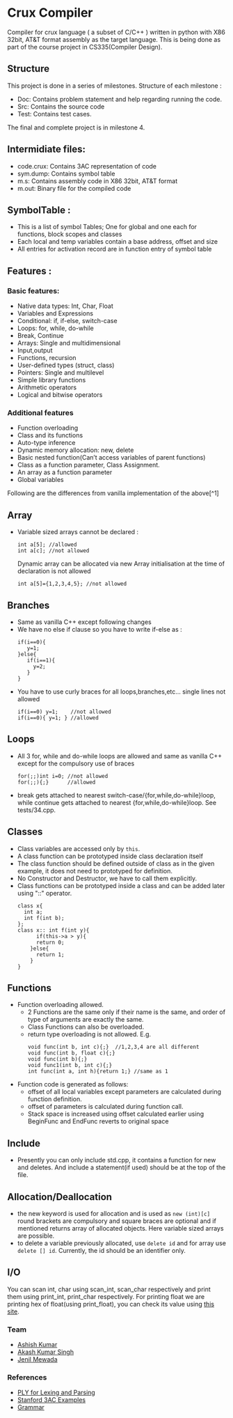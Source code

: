 
# Crux Compiler
Compiler for crux language ( a subset of C/C++ ) written in python with X86 32bit, AT&T format assembly as the target language. This is being done as part of the course project in CS335(Compiler Design).

## Structure
This project is done in a series of milestones.
Structure of each milestone :
 - Doc: Contains problem statement and help regarding running the code.
 - Src: Contains the source code
 - Test: Contains test cases.

The final and complete project is in milestone 4.

## Intermidiate files:
- code.crux: Contains 3AC representation of code
- sym.dump: Contains symbol table
- m.s: Contains assembly code in X86 32bit, AT&T format
- m.out: Binary file for the compiled code


## SymbolTable : 
- This is a list of symbol Tables; One for global and one each for functions, block scopes and classes
- Each local and temp variables contain a base address, offset and size
- All entries for activation record are in function entry of symbol table

## Features :
### Basic features:
- Native data types: Int, Char, Float
- Variables and Expressions
- Conditional: if, if-else, switch-case
- Loops: for, while, do-while
- Break, Continue
- Arrays: Single and multidimensional
- Input,output
- Functions, recursion
- User-defined types (struct, class)
- Pointers: Single and multilevel
- Simple library functions
- Arithmetic operators
- Logical and bitwise operators

### Additional features
-   Function overloading
-   Class and its functions
-   Auto-type inference
-   Dynamic memory allocation: new, delete
-   Basic nested function(Can’t access variables of parent functions)
-   Class as a function parameter, Class Assignment.
-   An array as a function parameter
-   Global variables

Following are the differences from vanilla implementation of the above[^1]
## Array
- Variable sized arrays cannot be declared :
  ```
  int a[5]; //allowed
  int a[c]; //not allowed
  ```
  Dynamic array can be allocated via new
  Array initialisation at the time of declaration is not allowed
  ```
  int a[5]={1,2,3,4,5}; //not allowed
  ```
## Branches
 - Same as vanilla C++ except following changes
 - We have no else if clause so you have to write if-else as :
   ```
   if(i==0){
      y=1;
   }else{
      if(i==1){
        y=2;
      }
   }
   ```
 - You have to use curly braces for all loops,branches,etc... single lines not allowed
   ```
   if(i==0) y=1;    //not allowed
   if(i==0){ y=1; } //allowed
   ```
   
## Loops
- All 3 for, while and do-while loops are allowed and same as vanilla C++ except for the compulsory use of braces
  ```
  for(;;)int i=0; //not allowed
  for(;;){;}      //allowed
  ```
- break gets attached to nearest switch-case/\{for,while,do-while\}loop, while continue gets attached to nearest \{for,while,do-while\}loop. See tests/34.cpp.

## Classes
- Class variables are accessed only by ``this``.
- A class function can be prototyped inside class declaration itself
- The class function should be defined outside of class as in the given example, it does not need to prototyped for definition.
- No Constructor and Destructor, we have to call them explicitly.
- Class functions can be prototyped inside a class and can be added later using "::" operator.
  ```
  class x{
    int a;
    int f(int b);
  };
  class x:: int f(int y){
    	if(this->a > y){
       	return 0;
      }else{
      	return 1;
      }
  }
  ```

## Functions
- Function overloading allowed.
  - 2 Functions are the same only if their name is the same, and order of type of arguments are exactly the same.
  - Class Functions can also be overloaded.
  - return type overloading is not allowed. E.g.
    ```
    void func(int b, int c){;}  //1,2,3,4 are all different
    void func(int b, float c){;}
    void func(int b){;}
    void func1(int b, int c){;}
    int func(int a, int h){return 1;} //same as 1
    ```
- Function code is generated as follows:
  - offset of all local variables except parameters are calculated during function definition.
  - offset of parameters is calculated during function call.
  - Stack space is increased using offset calculated earlier using BeginFunc and EndFunc reverts to original space

## Include
- Presently you can only include std.cpp, it contains a function for new and deletes. And include a statement(if used) should be at the top of the file.

## Allocation/Deallocation
- the new keyword is used for allocation and is used as ```new (int)[c]``` round brackets are compulsory and square braces are optional and if mentioned returns array of allocated objects. Here variable sized arrays are possible.
- to delete a variable previously allocated, use ``delete id`` and for array use ``delete [] id``. Currently, the id should be an identifier only.

## I/O
You can scan int, char using scan_int, scan_char respectively and print them using print_int, print_char respectively. For printing float we are printing hex of float(using print_float), you can check its value using [this site](https://gregstoll.com/~gregstoll/floattohex/).

### Team
 - [Ashish Kumar](https://github.com/aasis21)
 - [Akash Kumar Singh](https://github.com/akashks1998)
 - [Jenil Mewada](https://github.com/Jenil2910)

### References
 - [PLY for Lexing and Parsing](http://www.dabeaz.com/ply/)
 - [Stanford 3AC Examples](https://web.stanford.edu/class/archive/cs/cs143/cs143.1128/handouts/240%20TAC%20Examples.pdf )
 - [Grammar](https://www.nongnu.org/hcb/)
